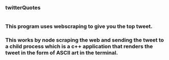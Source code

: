 ### twitterQuotes
#

### This program uses webscraping to give you the top tweet.

### This works by node scraping the web and sending the tweet to a child process which is a c++ application that renders the tweet in the form of ASCII art in the terminal.